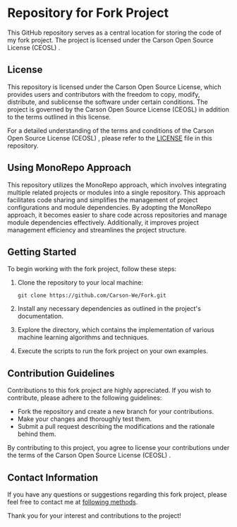 # Repository for Fork Project

This GitHub repository serves as a central location for storing the code of my fork project. The project is licensed under the Carson Open Source License (CEOSL) .

## License

This repository is licensed under the Carson Open Source License, which provides users and contributors with the freedom to copy, modify, distribute, and sublicense the software under certain conditions. The project is governed by the Carson Open Source License (CEOSL)  in addition to the terms outlined in this license.

For a detailed understanding of the terms and conditions of the Carson Open Source License (CEOSL) , please refer to the [LICENSE](LICENSE) file in this repository.

## Using MonoRepo Approach

This repository utilizes the MonoRepo approach, which involves integrating multiple related projects or modules into a single repository. This approach facilitates code sharing and simplifies the management of project configurations and module dependencies. By adopting the MonoRepo approach, it becomes easier to share code across repositories and manage module dependencies effectively. Additionally, it improves project management efficiency and streamlines the project structure.

## Getting Started

To begin working with the fork project, follow these steps:

1. Clone the repository to your local machine:

   `
   git clone https://github.com/Carson-We/Fork.git
   `

2. Install any necessary dependencies as outlined in the project's documentation.

3. Explore the directory, which contains the implementation of various machine learning algorithms and techniques.

4. Execute the scripts to run the fork project on your own examples.

## Contribution Guidelines

Contributions to this fork project are highly appreciated. If you wish to contribute, please adhere to the following guidelines:

- Fork the repository and create a new branch for your contributions.
- Make your changes and thoroughly test them.
- Submit a pull request describing the modifications and the rationale behind them.

By contributing to this project, you agree to license your contributions under the terms of the Carson Open Source License (CEOSL) .

## Contact Information

If you have any questions or suggestions regarding this fork project, please feel free to contact me at [following methods](https://carson-we.github.io/contact.html).

Thank you for your interest and contributions to the project!
